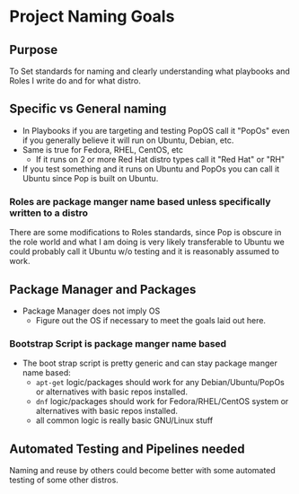 # Project Naming Goals

## Purpose

To Set standards for naming and clearly understanding what playbooks and Roles I write do and for what distro.

## Specific vs General naming

* In Playbooks if you are targeting and testing PopOS call it "PopOs" even if you generally believe it will run on Ubuntu, Debian, etc.
* Same is true for Fedora, RHEL, CentOS, etc
  * If it runs on 2 or more Red Hat distro types call it "Red Hat" or "RH"
* If you test something and it runs on Ubuntu and PopOs you can call it Ubuntu since Pop is built on Ubuntu.

### Roles are package manger name based unless specifically written to a distro

There are some modifications to Roles standards, since Pop is obscure in the role world and what I am doing is very likely transferable to Ubuntu we could probably call it Ubuntu w/o testing and it is reasonably assumed to work.

## Package Manager and Packages

* Package Manager does not imply OS
  * Figure out the OS if necessary to meet the goals laid out here.

### Bootstrap Script is package manger name based

* The boot strap script is pretty generic and can stay package manger name based:
  * `apt-get` logic/packages should work for any Debian/Ubuntu/PopOs or alternatives with basic repos installed.
  * `dnf` logic/packages should work for Fedora/RHEL/CentOS system or alternatives with basic repos installed.
  * all common logic is really basic GNU/Linux stuff

## Automated Testing and Pipelines needed

Naming and reuse by others could become better with some automated testing of some other distros.
